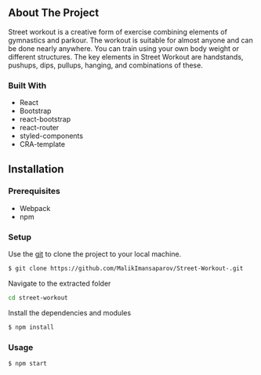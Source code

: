 <!-- ABOUT THE PROJECT -->
## About The Project
Street workout is a creative form of exercise combining elements of gymnastics and parkour. The workout is suitable for almost anyone and can be done nearly anywhere. You can train using your own body weight or different structures. The key elements in Street Workout are handstands, pushups, dips, pullups, hanging, and combinations of these. 

### Built With
- React
- Bootstrap
- react-bootstrap
- react-router  
- styled-components
- CRA-template

## Installation
### Prerequisites
- Webpack 
- npm

### Setup
Use the [git](https://git-scm.com/downloads) to clone the project to your local machine.
```sh
$ git clone https://github.com/MalikImansaparov/Street-Workout-.git
```

Navigate to the extracted folder
```sh 
cd street-workout
```

Install the dependencies and modules
```sh
$ npm install
```

### Usage
```sh
$ npm start
```

